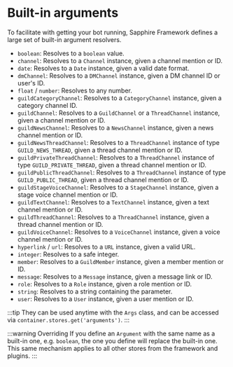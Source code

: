 # Built-in arguments

To facilitate with getting your bot running, Sapphire Framework defines a large set of built-in argument resolvers.

- `boolean`: Resolves to a `boolean` value.
- `channel`: Resolves to a `Channel` instance, given a channel mention or ID.
- `date`: Resolves to a `Date` instance, given a valid date format.
- `dmChannel`: Resolves to a `DMChannel` instance, given a DM channel ID or user's ID.
- `float` / `number`: Resolves to any number.
- `guildCategoryChannel`: Resolves to a `CategoryChannel` instance, given a category channel ID.
- `guildChannel`: Resolves to a `GuildChannel` or a `ThreadChannel` instance, given a channel mention or ID.
- `guildNewsChannel`: Resolves to a `NewsChannel` instance, given a news channel mention or ID.
- `guildNewsThreadChannel`: Resolves to a `ThreadChannel` instance of type `GUILD_NEWS_THREAD`, given a thread channel mention or ID.
- `guildPrivateThreadChannel`: Resolves to a `ThreadChannel` instance of type `GUILD_PRIVATE_THREAD`, given a thread channel mention or ID.
- `guildPublicThreadChannel`: Resolves to a `ThreadChannel` instance of type `GUILD_PUBLIC_THREAD`, given a thread channel mention or ID.
- `guildStageVoiceChannel`: Resolves to a `StageChannel` instance, given a stage voice channel mention or ID.
- `guildTextChannel`: Resolves to a `TextChannel` instance, given a text channel mention or ID.
- `guildThreadChannel`: Resolves to a `ThreadChannel` instance, given a thread channel mention or ID.
- `guildVoiceChannel`: Resolves to a `VoiceChannel` instance, given a voice channel mention or ID.
- `hyperlink` / `url`: Resolves to a `URL` instance, given a valid URL.
- `integer`: Resolves to a safe integer.
- `member`: Resolves to a `GuildMember` instance, given a member mention or ID.
- `message`: Resolves to a `Message` instance, given a message link or ID.
- `role`: Resolves to a `Role` instance, given a role mention or ID.
- `string`: Resolves to a string containing the parameter.
- `user`: Resolves to a `User` instance, given a user mention or ID.

:::tip
They can be used anytime with the `Args` class, and can be accessed via `container.stores.get('arguments')`.
:::

:::warning Overriding
If you define an `Argument` with the same name as a built-in one, e.g. `boolean`, the one you define will replace the built-in one. This same mechanism applies to all other stores from the framework and plugins.
:::
